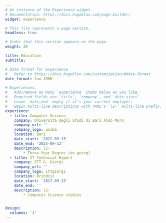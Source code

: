 ```yaml
---
# An instance of the Experience widget.
# Documentation: https://docs.hugoblox.com/page-builder/
widget: experience

# This file represents a page section.
headless: true

# Order that this section appears on the page.
weight: 30

title: Education
subtitle:

# Date format for experience
#   Refer to https://docs.hugoblox.com/customization/#date-format
date_format: Jan 2006

# Experiences.
#   Add/remove as many `experience` items below as you like.
#   Required fields are `title`, `company`, and `date_start`.
#   Leave `date_end` empty if it's your current employer.
#   Begin multi-line descriptions with YAML's `|2-` multi-line prefix.
experience:
  - title: Computer Science
    company: Università degli Studi di Bari Aldo Moro
    company_url: ''
    company_logo: uniba
    location: Bari
    date_start: '2022-09-15'
    date_end: '2025-09-12'
    description: |2-
        * Three-Year Degree (on-going)
  - title: IT Technical Expert
    company: ITT G. Giorgi
    company_url: ''
    company_logo: ittgiorgi
    location: Brindisi
    date_start: '2017-09-15'
    date_end: ''
    description: |2-
        * Computer Science studies


design:
  columns: '1'
---
```

